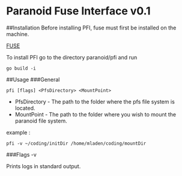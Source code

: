 Paranoid Fuse Interface v0.1
=============================
##Installation
Before installing PFI, fuse must first be installed on the machine.

[FUSE](http://fuse.sourceforge.net/)

To install PFI go to the directory paranoid/pfi and run
```
go build -i
```
##Usage
###General
```
pfi [flags] <PfsDirectory> <MountPoint>
```

* PfsDirectory - The path to the folder where the pfs file system is located.
* MountPoint - The path to the folder where you wish to mount the paranoid file system.

example :
```
pfi -v ~/coding/initDir /home/mladen/coding/mountDir
```

###Flags
-v

Prints logs in standard output.
